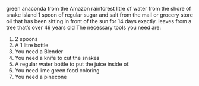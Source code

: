 green anaconda from the Amazon rainforest
litre of water from the shore of snake island
1 spoon of regular sugar and salt from the mall or grocery store
oil that has been sitting in front of the sun for 14 days exactly.
leaves from a tree that’s over 49 years old
The necessary tools you need are:
 1. 2 spoons  
 2. A 1 litre bottle    
  3. You need a Blender     
  4. You need a knife to cut the snakes   
  5. A regular water bottle to put the juice inside of.      
  6. You need lime green food coloring     
   7. You need a pinecone
